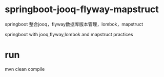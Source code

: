 # springboot-jooq-flyway-mapstruct
springboot 整合jooq，flyway数据库版本管理，lombok，mapstruct

springboot with jooq,flyway,lombok and mapstruct practices


# run 
mvn clean compile
